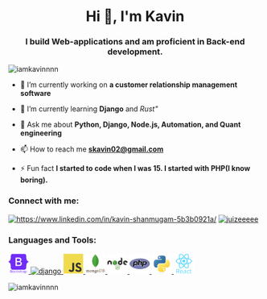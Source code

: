 <h1 align="center">Hi 👋, I'm Kavin</h1>
<h3 align="center">I build Web-applications and am proficient in Back-end development.</h3>

<p align="left"> <img src="https://komarev.com/ghpvc/?username=iamkavinnnn&label=Profile%20views&color=0e75b6&style=flat" alt="iamkavinnnn" /> </p>

- 🔭 I’m currently working on **a customer relationship management software**

- 🌱 I’m currently learning **Django** and **Rust*"*

- 💬 Ask me about **Python, Django, Node.js, Automation, and Quant engineering**

- 📫 How to reach me **skavin02@gmail.com**

- ⚡ Fun fact **I started to code when I was 15. I started with PHP(I know boring).** 

<h3 align="left">Connect with me:</h3>
<p align="left">
<a href="h2ttps://linkedin.com/in/https://www.linkedin.com/in/kavin-shanmugam-5b3b0921a/" target="blank"><img align="center" src="https://raw.githubusercontent.com/rahuldkjain/github-profile-readme-generator/master/src/images/icons/Social/linked-in-alt.svg" alt="https://www.linkedin.com/in/kavin-shanmugam-5b3b0921a/" height="30" width="40" /></a>
<a href="https://www.instagram.com/s.kavinnn/" target="blank"><img align="center" src="https://raw.githubusercontent.com/rahuldkjain/github-profile-readme-generator/master/src/images/icons/Social/instagram.svg" alt="juizeeeee" height="30" width="40" /></a>
</p>

<h3 align="left">Languages and Tools:</h3>
<p align="left"> <a href="https://getbootstrap.com" target="_blank" rel="noreferrer"> <img src="https://raw.githubusercontent.com/devicons/devicon/master/icons/bootstrap/bootstrap-plain-wordmark.svg" alt="bootstrap" width="40" height="40"/> </a> <a href="https://www.djangoproject.com/" target="_blank" rel="noreferrer"> <img src="https://cdn.worldvectorlogo.com/logos/django.svg" alt="django" width="40" height="40"/> </a> <a href="https://developer.mozilla.org/en-US/docs/Web/JavaScript" target="_blank" rel="noreferrer"> <img src="https://raw.githubusercontent.com/devicons/devicon/master/icons/javascript/javascript-original.svg" alt="javascript" width="40" height="40"/> </a> <a href="https://www.mongodb.com/" target="_blank" rel="noreferrer"> <img src="https://raw.githubusercontent.com/devicons/devicon/master/icons/mongodb/mongodb-original-wordmark.svg" alt="mongodb" width="40" height="40"/> </a> <a href="https://nodejs.org" target="_blank" rel="noreferrer"> <img src="https://raw.githubusercontent.com/devicons/devicon/master/icons/nodejs/nodejs-original-wordmark.svg" alt="nodejs" width="40" height="40"/> </a> <a href="https://www.php.net" target="_blank" rel="noreferrer"> <img src="https://raw.githubusercontent.com/devicons/devicon/master/icons/php/php-original.svg" alt="php" width="40" height="40"/> </a> <a href="https://www.python.org" target="_blank" rel="noreferrer"> <img src="https://raw.githubusercontent.com/devicons/devicon/master/icons/python/python-original.svg" alt="python" width="40" height="40"/> </a> <a href="https://reactjs.org/" target="_blank" rel="noreferrer"> <img src="https://raw.githubusercontent.com/devicons/devicon/master/icons/react/react-original-wordmark.svg" alt="react" width="40" height="40"/> </a> </p>

<p><img align="center" src="https://github-readme-streak-stats.herokuapp.com/?user=iamkavinnnn&" alt="iamkavinnnn" /></p>

